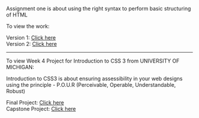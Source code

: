 
Assignment one is about using the right syntax to perform basic structuring of HTML

To view the work: 

Version 1: <a href="https://mylearningprogress.github.io/CSS/assignment1.html">Click here</a>
<br>
Version 2: <a href="https://mylearningprogress.github.io/CSS/assignment1.1.html">Click here</a>

<hr>

To view Week 4 Project for Introduction to CSS 3 from UNIVERSITY OF MICHIGAN:

Introduction to CSS3 is about ensuring assessibility in your web designs using the principle - P.O.U.R (Perceivable, Operable, Understandable, Robust)

Final Project: <a href="https://mylearningprogress.github.io/CSS/hw1/index.html">Click here</a>
<br>
Capstone Project: <a href="https://mylearningprogress.github.io/CSS/portfolio2/index.html">Click here</a>
